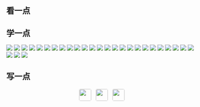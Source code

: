 ## 看一点


## 学一点

<div style="margin-bottom: 12px;">
<img src="https://img.shields.io/badge/HTML5-E34F26?style=for-the-badge&logo=html5&logoColor=white">
<img src="https://img.shields.io/badge/CSS3-1572B6?style=for-the-badge&logo=css3&logoColor=white">
<img src="https://img.shields.io/badge/JavaScript-323330?style=for-the-badge&logo=javascript&logoColor=F7DF1E">
<img src="https://img.shields.io/badge/Python-FFD43B?style=for-the-badge&logo=python&logoColor=blue">
<img src="https://img.shields.io/badge/C-00599C?style=for-the-badge&logo=c&logoColor=white">
<img src="https://img.shields.io/badge/C%2B%2B-00599C?style=for-the-badge&logo=c%2B%2B&logoColor=white">
<img src="https://img.shields.io/badge/json-5E5C5C?style=for-the-badge&logo=json&logoColor=white">
<img src="https://img.shields.io/badge/Flutter-02569B?style=for-the-badge&logo=flutter&logoColor=white">
<img src="https://img.shields.io/badge/Android-3DDC84?style=for-the-badge&logo=android&logoColor=white">
<img src="https://img.shields.io/badge/MySQL-005C84?style=for-the-badge&logo=mysql&logoColor=white">
<img src="https://img.shields.io/badge/Windows-0078D6?style=for-the-badge&logo=windows&logoColor=white">
<img src="https://img.shields.io/badge/Linux-FCC624?style=for-the-badge&logo=linux&logoColor=black">
<img src="https://img.shields.io/badge/Ubuntu-E95420?style=for-the-badge&logo=ubuntu&logoColor=white">
<img src="https://img.shields.io/badge/Cent%20OS-262577?style=for-the-badge&logo=CentOS&logoColor=white">
<img src="https://img.shields.io/badge/Deepin-007CFF?style=for-the-badge&logo=deepin&logoColor=white">
<img src="https://img.shields.io/badge/Kali_Linux-557C94?style=for-the-badge&logo=kali-linux&logoColor=white">
<img src="https://img.shields.io/badge/lineageos-167C80?style=for-the-badge&logo=lineageos&logoColor=white">
<img src="https://img.shields.io/badge/GIT-E44C30?style=for-the-badge&logo=git&logoColor=white">
<img src="https://img.shields.io/badge/Markdown-000000?style=for-the-badge&logo=markdown&logoColor=white">
<img src="https://img.shields.io/badge/Notion-000000?style=for-the-badge&logo=notion&logoColor=white">
<img src="https://img.shields.io/badge/Obsidian-483699?style=for-the-badge&logo=Obsidian&logoColor=white">
<img src="https://img.shields.io/badge/Microsoft_Word-2B579A?style=for-the-badge&logo=microsoft-word&logoColor=white">
<img src="https://img.shields.io/badge/Microsoft_Excel-217346?style=for-the-badge&logo=microsoft-excel&logoColor=white">
<img src="https://img.shields.io/badge/Microsoft_PowerPoint-B7472A?style=for-the-badge&logo=microsoft-powerpoint&logoColor=white">
<img src="https://img.shields.io/badge/Microsoft_Access-A4373A?style=for-the-badge&logo=microsoft-access&logoColor=white">
<img src="https://img.shields.io/badge/RSS-FFA500?style=for-the-badge&logo=rss&logoColor=white">
<img src="https://img.shields.io/badge/GitHub-100000?style=for-the-badge&logo=github&logoColor=white">
<img src="https://img.shields.io/badge/X-000000?style=for-the-badge&logo=x&logoColor=white">

</div>

## 写一点

<div style="display:flex; gap:12px; flex-wrap:wrap; align-items:center; justify-content:center; margin:20px auto; padding:0 15px;">
  <a href="https://www.ifdian.net/a/leoowa" target="_blank" rel="noopener noreferrer" 
     style="text-decoration:none; display:inline-block; animation: bounce 1.2s infinite ease-in-out; transition: transform 0.2s;">
    <img src="https://raw.github.com/Aleeyoo/note-gen-image-sync/main/b608f211-4aec-4994-9d43-8f80c150c21d.gif" 
         style="width:32px; height:32px; border:0; border-radius:4px; transition: opacity 0.3s;">
  </a>


<a href="https://github.com/Aleeyoo" target="_blank" rel="noopener noreferrer" style="text-decoration:none; transition: transform 0.2s;">
    <img src="https://img.shields.io/badge/Aleeyoo-3498db?style=for-the-badge&logo=blogger&logoColor=white" 
         style="height:32px; width:auto; border:0; border-radius:4px; transition: opacity 0.3s;">
  </a>
  <a href="https://creativecommons.org/licenses/by-nc-sa/4.0/" target="_blank" rel="noopener noreferrer" style="text-decoration:none; transition: transform 0.2s;">
    <img src="https://img.shields.io/badge/CC%20BY--NC--SA%204.0-9b59b6?style=for-the-badge&logo=creative-commons&logoColor=white" 
         style="height:32px; width:auto; border:0; border-radius:4px; transition: opacity 0.3s;">
  </a>
</div>

<style>
  @keyframes bounce {
    0%, 100% {
      transform: translateY(0);
    }
    50% {
      transform: translateY(-8px);
    }
  }
  a:hover {
    transform: scale(1.05);
  }
  a:hover img {
    opacity: 0.9;
  }
</style>
